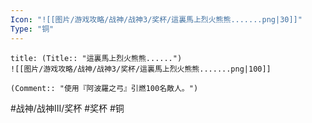 ```yaml
---
Icon: "![[图片/游戏攻略/战神/战神3/奖杯/這裏馬上烈火熊熊.......png|30]]"
Type: "铜"
---
```

```ad-common-bronze-trophy
title: (Title:: "這裏馬上烈火熊熊......")
![[图片/游戏攻略/战神/战神3/奖杯/這裏馬上烈火熊熊.......png|100]]

(Comment:: "使用『阿波羅之弓』引燃100名敵人。")
```

#战神/战神III/奖杯 #奖杯 #铜
